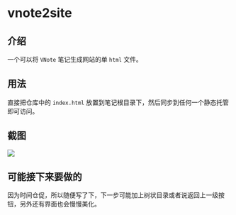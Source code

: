 # vnote2site

## 介绍

一个可以将 `VNote` 笔记生成网站的单 `html` 文件。

## 用法

直接把仓库中的 `index.html` 放置到笔记根目录下，然后同步到任何一个静态托管即可访问。

## 截图

![](http://ww1.sinaimg.cn/large/c0264382gy1fv61h3yyfhj21hc0tz75r.jpg)

## 可能接下来要做的

因为时间仓促，所以随便写了下，下一步可能加上树状目录或者说返回上一级按钮，另外还有界面也会慢慢美化。